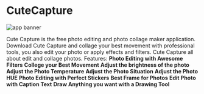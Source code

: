 # CuteCapture

![app banner](https://user-images.githubusercontent.com/38525302/75144660-38628100-5719-11ea-8d1e-e5a5e861e802.jpg)


Cute Capture is the free photo editing and photo collage maker application. Download Cute Capture and collage your best movement with professional tools, you also edit your photo or apply effects and filters. Cute Capture all about edit and collage photos. Features: **Photo Editing with Awesome Filters** 
**College your Best Movement** 
**Adjust the brightness of the photo** 
**Adjust the Photo Temperature**
**Adjust the Photo Situation**
**Adjust the Photo HUE**
**Photo Editing with Perfect Stickers** 
**Best Frame for Photos** 
**Edit Photo with Caption Text**
**Draw Anything you want with a Drawing Tool**
